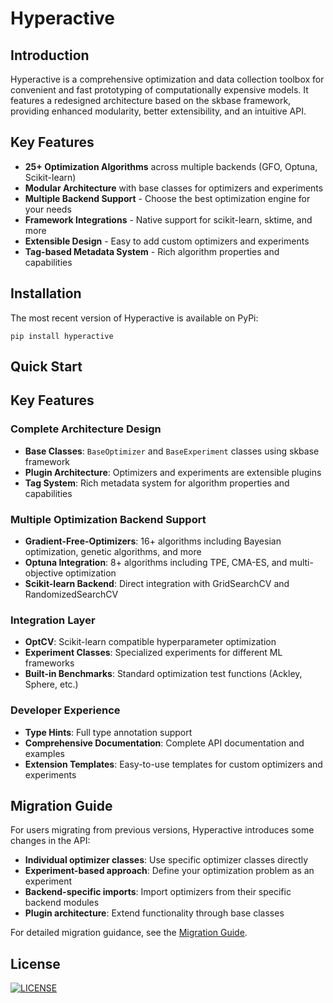 # Hyperactive

## Introduction

Hyperactive is a comprehensive optimization and data collection toolbox for convenient and fast prototyping of computationally expensive models. It features a redesigned architecture based on the skbase framework, providing enhanced modularity, better extensibility, and an intuitive API.

## Key Features

- **25+ Optimization Algorithms** across multiple backends (GFO, Optuna, Scikit-learn)
- **Modular Architecture** with base classes for optimizers and experiments
- **Multiple Backend Support** - Choose the best optimization engine for your needs
- **Framework Integrations** - Native support for scikit-learn, sktime, and more
- **Extensible Design** - Easy to add custom optimizers and experiments
- **Tag-based Metadata System** - Rich algorithm properties and capabilities

## Installation

The most recent version of Hyperactive is available on PyPi:

```console
pip install hyperactive
```

## Quick Start



## Key Features

### Complete Architecture Design
- **Base Classes**: `BaseOptimizer` and `BaseExperiment` classes using skbase framework
- **Plugin Architecture**: Optimizers and experiments are extensible plugins
- **Tag System**: Rich metadata system for algorithm properties and capabilities

### Multiple Optimization Backend Support
- **Gradient-Free-Optimizers**: 16+ algorithms including Bayesian optimization, genetic algorithms, and more
- **Optuna Integration**: 8+ algorithms including TPE, CMA-ES, and multi-objective optimization
- **Scikit-learn Backend**: Direct integration with GridSearchCV and RandomizedSearchCV

### Integration Layer
- **OptCV**: Scikit-learn compatible hyperparameter optimization
- **Experiment Classes**: Specialized experiments for different ML frameworks
- **Built-in Benchmarks**: Standard optimization test functions (Ackley, Sphere, etc.)

### Developer Experience
- **Type Hints**: Full type annotation support
- **Comprehensive Documentation**: Complete API documentation and examples
- **Extension Templates**: Easy-to-use templates for custom optimizers and experiments

## Migration Guide

For users migrating from previous versions, Hyperactive introduces some changes in the API:

- **Individual optimizer classes**: Use specific optimizer classes directly
- **Experiment-based approach**: Define your optimization problem as an experiment
- **Backend-specific imports**: Import optimizers from their specific backend modules
- **Plugin architecture**: Extend functionality through base classes

For detailed migration guidance, see the [Migration Guide](tutorials/migration_guide.md).

## License

[![LICENSE](https://img.shields.io/github/license/SimonBlanke/Hyperactive?style=for-the-badge)](https://github.com/SimonBlanke/Hyperactive/blob/master/LICENSE)